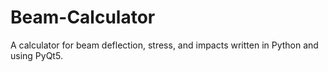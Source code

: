 # Beam-Calculator
A calculator for beam deflection, stress, and impacts written in Python and using PyQt5.
